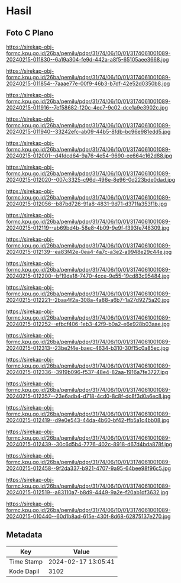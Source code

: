 # Hasil

## Foto C Plano

https://sirekap-obj-formc.kpu.go.id/26ba/pemilu/pdpr/31/74/06/10/01/3174061001089-20240215-011830--6a19a304-fe9d-442a-a8f5-65105aee3668.jpg

https://sirekap-obj-formc.kpu.go.id/26ba/pemilu/pdpr/31/74/06/10/01/3174061001089-20240215-011854--7aaae77e-00f9-46b3-b7df-42e52d0350b8.jpg

https://sirekap-obj-formc.kpu.go.id/26ba/pemilu/pdpr/31/74/06/10/01/3174061001089-20240215-011916--7ef58682-f20c-4ec7-9c02-dce1a9e3902c.jpg

https://sirekap-obj-formc.kpu.go.id/26ba/pemilu/pdpr/31/74/06/10/01/3174061001089-20240215-011940--33242efc-ab09-44b5-8fdb-bc96e981edd5.jpg

https://sirekap-obj-formc.kpu.go.id/26ba/pemilu/pdpr/31/74/06/10/01/3174061001089-20240215-012001--d4fdcd64-9a76-4e54-9690-ee664c162d88.jpg

https://sirekap-obj-formc.kpu.go.id/26ba/pemilu/pdpr/31/74/06/10/01/3174061001089-20240215-012020--007c3325-c96d-496e-8e96-0d223bde0dad.jpg

https://sirekap-obj-formc.kpu.go.id/26ba/pemilu/pdpr/31/74/06/10/01/3174061001089-20240215-012056--b87bd726-91a8-4831-9d71-d371fa353f1b.jpg

https://sirekap-obj-formc.kpu.go.id/26ba/pemilu/pdpr/31/74/06/10/01/3174061001089-20240215-012119--ab69bd4b-58e8-4b09-9e9f-f393fe748309.jpg

https://sirekap-obj-formc.kpu.go.id/26ba/pemilu/pdpr/31/74/06/10/01/3174061001089-20240215-012139--ea83f42e-0ea4-4a7c-a3e2-a9948e29c44e.jpg

https://sirekap-obj-formc.kpu.go.id/26ba/pemilu/pdpr/31/74/06/10/01/3174061001089-20240215-012200--bf19da18-7470-4cce-9e55-19cd83c95484.jpg

https://sirekap-obj-formc.kpu.go.id/26ba/pemilu/pdpr/31/74/06/10/01/3174061001089-20240215-012221--2baa4f2a-308a-4a88-a6b7-1a27d9275a20.jpg

https://sirekap-obj-formc.kpu.go.id/26ba/pemilu/pdpr/31/74/06/10/01/3174061001089-20240215-012252--efbcf406-1eb3-42f9-b0a2-e6e928b03aae.jpg

https://sirekap-obj-formc.kpu.go.id/26ba/pemilu/pdpr/31/74/06/10/01/3174061001089-20240215-012313--23be2f4e-baec-4634-b310-30f15c0a85ec.jpg

https://sirekap-obj-formc.kpu.go.id/26ba/pemilu/pdpr/31/74/06/10/01/3174061001089-20240215-012336--3919b096-f537-48e4-82aa-1916a7fe3727.jpg

https://sirekap-obj-formc.kpu.go.id/26ba/pemilu/pdpr/31/74/06/10/01/3174061001089-20240215-012357--23e6adb4-d718-4cd0-8c8f-dc8f3d0a6ec8.jpg

https://sirekap-obj-formc.kpu.go.id/26ba/pemilu/pdpr/31/74/06/10/01/3174061001089-20240215-012419--d9e0e543-44da-4b60-bf42-ffb5a1c4bb08.jpg

https://sirekap-obj-formc.kpu.go.id/26ba/pemilu/pdpr/31/74/06/10/01/3174061001089-20240215-012439--30c6d5b4-7776-402c-8918-d67d4bda878f.jpg

https://sirekap-obj-formc.kpu.go.id/26ba/pemilu/pdpr/31/74/06/10/01/3174061001089-20240215-012458--9f2da337-b921-4707-9a95-64bee98f96c5.jpg

https://sirekap-obj-formc.kpu.go.id/26ba/pemilu/pdpr/31/74/06/10/01/3174061001089-20240215-012519--a83110a7-b8d9-4449-9a2e-f20ab1df3632.jpg

https://sirekap-obj-formc.kpu.go.id/26ba/pemilu/pdpr/31/74/06/10/01/3174061001089-20240215-010440--60d1b8ad-615e-430f-8d68-62875137e270.jpg


## Metadata

| Key        | Value               |
| ---------- | ------------------- |
| Time Stamp | 2024-02-17 13:05:41 |
| Kode Dapil | 3102                |



